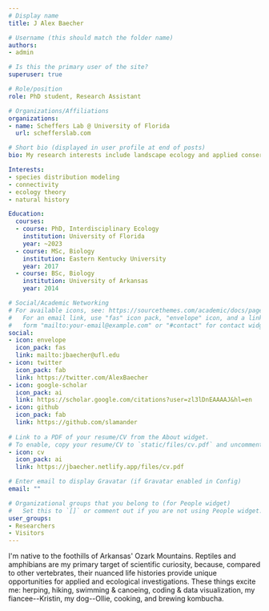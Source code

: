 ```yaml
---
# Display name
title: J Alex Baecher

# Username (this should match the folder name)
authors:
- admin

# Is this the primary user of the site?
superuser: true

# Role/position
role: PhD student, Research Assistant

# Organizations/Affiliations
organizations:
- name: Scheffers Lab @ University of Florida
  url: schefferslab.com

# Short bio (displayed in user profile at end of posts)
bio: My research interests include landscape ecology and applied conservation of reptiles and amphibians

Interests:
- species distribution modeling
- connectivity
- ecology theory
- natural history

Education:
  courses:
  - course: PhD, Interdisciplinary Ecology
    institution: University of Florida
    year: ~2023
  - course: MSc, Biology
    institution: Eastern Kentucky University
    year: 2017
  - course: BSc, Biology
    institution: University of Arkansas
    year: 2014

# Social/Academic Networking
# For available icons, see: https://sourcethemes.com/academic/docs/page-builder/#icons
#   For an email link, use "fas" icon pack, "envelope" icon, and a link in the
#   form "mailto:your-email@example.com" or "#contact" for contact widget.
social:
- icon: envelope
  icon_pack: fas
  link: mailto:jbaecher@ufl.edu 
- icon: twitter
  icon_pack: fab
  link: https://twitter.com/AlexBaecher
- icon: google-scholar
  icon_pack: ai
  link: https://scholar.google.com/citations?user=zl3lDnEAAAAJ&hl=en
- icon: github
  icon_pack: fab
  link: https://github.com/slamander
  
# Link to a PDF of your resume/CV from the About widget.
# To enable, copy your resume/CV to `static/files/cv.pdf` and uncomment the lines below.
- icon: cv
  icon_pack: ai
  link: https://jbaecher.netlify.app/files/cv.pdf

# Enter email to display Gravatar (if Gravatar enabled in Config)
email: ""

# Organizational groups that you belong to (for People widget)
#   Set this to `[]` or comment out if you are not using People widget.
user_groups:
- Researchers
- Visitors
---
```


I'm native to the foothills of Arkansas' Ozark Mountains. Reptiles and amphibians are my primary target of scientific curiosity, because, compared to other vertebrates, their nuanced life histories provide unique opportunities for applied and ecological investigations. These things excite me: herping, hiking, swimming & canoeing, coding & data visualization, my fiancee--Kristin, my dog--Ollie, cooking, and brewing kombucha. 
